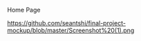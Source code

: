 Home Page

<img>https://github.com/seantshi/final-project-mockup/blob/master/Screenshot%20(1).png</img>

